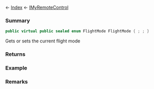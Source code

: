← [Index](Api-Index) ← [IMyRemoteControl](Sandbox.ModAPI.Ingame.IMyRemoteControl)

### Summary

```csharp
public virtual public sealed enum FlightMode FlightMode { ; ; }
```

Gets or sets the current flight mode

### Returns

### Example

### Remarks

